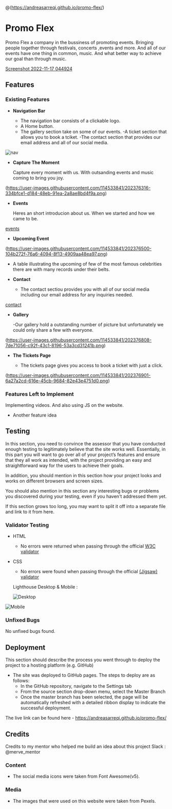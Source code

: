 @(https://andreasarreqi.github.io/promo-flex/)
# Promo Flex

Promo Flex a company in the bussiness of promoting events. Bringing people together through festivals, concerts ,events and more. And all of our events have one thing in common, music.
And what better way to achieve our goal than through music.



[Screenshot 2022-11-17 044924](https://user-images.githubusercontent.com/114533841/202376074-0742f316-84f3-441e-a485-7262eec7ced7.png)

## Features 



### Existing Features

- __Navigation Bar__

  - The navigation bar consists of a clickable logo.
  - A Home button.
  - The gallery section take on some of our events.
  -A ticket section that allows you to book a tciket. 
  -The contact section that provides our email address and all of our social media.

![nav](https://user-images.githubusercontent.com/114533841/202376237-b101d6f9-961f-47f0-9dd2-a79e4a07f1b8.png)

- __Capture The Moment__

  Capture every moment with us. With outsanding events and music coming to bring you joy.

(https://user-images.githubusercontent.com/114533841/202376316-334bfce1-d184-48eb-91ea-2a8ae8bd4f9a.png)

- __Events__

  Heres an short introducion about us. When we started and how we came to be.

[events](https://user-images.githubusercontent.com/114533841/202376424-6b98c037-833c-4de4-aded-1205531b9f13.png)

- __Upcoming Event__



(https://user-images.githubusercontent.com/114533841/202376500-104b272f-76a6-4094-8f13-4909aa48ea97.png)

  - A table illustrating the upcoming of few of the most famous celebrities there are with  many records under their belts.
  



- __Contact__ 

  - The contact sectiou provides you with all of our social media including our email address for any inquiries needed.

[contact](https://user-images.githubusercontent.com/114533841/202376724-b43e7fa2-933d-4f58-a6b6-ebf220c0920b.png)

- __Gallery__

  -Our gallery hold a outstanding number of picture but unfortunately we could only share a few with everyone. 

(https://user-images.githubusercontent.com/114533841/202376808-7de71056-c92f-43c1-8196-53a3cd31241b.png)

- __The Tickets Page__

  - The tickets page gives you access to book a ticket with just a click.

(https://user-images.githubusercontent.com/114533841/202376901-6a27a2cd-616e-45cb-9684-82e43e4751d0.png)



### Features Left to Implement
Implementing videos.
And also using JS on the website.

- Another feature idea

## Testing 

In this section, you need to convince the assessor that you have conducted enough testing to legitimately believe that the site works well. Essentially, in this part you will want to go over all of your project’s features and ensure that they all work as intended, with the project providing an easy and straightforward way for the users to achieve their goals.

In addition, you should mention in this section how your project looks and works on different browsers and screen sizes.

You should also mention in this section any interesting bugs or problems you discovered during your testing, even if you haven't addressed them yet.

If this section grows too long, you may want to split it off into a separate file and link to it from here.


### Validator Testing 

- HTML
  - No errors were returned when passing through the official [W3C validator](https://validator.w3.org/nu/?doc=https%3A%2F%2Fandreasarreqi.github.io%2Fpromo-flex%2F)
- CSS
  
  - No errors were found when passing through the official [(Jigsaw) validator](https://jigsaw.w3.org/css-validator/validator)
  
  Lighthouse Desktop & Mobile :
  
  ![Desktop](https://user-images.githubusercontent.com/114533841/202379314-43a2568b-8a47-4f5e-b101-41e12ad736bd.png)

 ![Mobile](https://user-images.githubusercontent.com/114533841/202379363-71635e74-c7ba-43e9-8c04-7eebf1a887b9.png)



### Unfixed Bugs

No unfixed bugs found.

## Deployment

This section should describe the process you went through to deploy the project to a hosting platform (e.g. GitHub) 

- The site was deployed to GitHub pages. The steps to deploy are as follows: 
  - In the GitHub repository, navigate to the Settings tab 
  - From the source section drop-down menu, select the Master Branch
  - Once the master branch has been selected, the page will be automatically refreshed with a detailed ribbon display to indicate the successful deployment. 

The live link can be found here - https://andreasarreqi.github.io/promo-flex/


## Credits 

Credits to my mentor who helped me build an idea about this project
Slack : @merve_mentor
 



### Content 

- The social media icons were taken from Font Awesome(v5).

### Media

-  The images that were used on this website were taken from Pexels.







